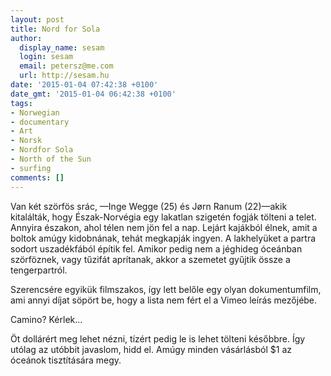 ```yaml
---
layout: post
title: Nord for Sola
author:
  display_name: sesam
  login: sesam
  email: petersz@me.com
  url: http://sesam.hu
date: '2015-01-04 07:42:38 +0100'
date_gmt: '2015-01-04 06:42:38 +0100'
tags:
- Norwegian
- documentary
- Art
- Norsk
- Nordfor Sola
- North of the Sun
- surfing
comments: []
---
```


Van két szörfös srác, —Inge Wegge (25) és Jørn Ranum (22)—akik kitalálták, hogy Észak-Norvégia egy lakatlan szigetén fogják tölteni a telet. Annyira északon, ahol télen nem jön fel a nap. Lejárt kajákból élnek, amit a boltok amúgy kidobnának, tehát megkapják ingyen. A lakhelyüket a partra sodort uszadékfából építik fel. Amikor pedig nem a jéghideg óceánban szörföznek, vagy tűzifát aprítanak, akkor a szemetet gyűjtik össze a tengerpartról.

Szerencsére egyikük filmszakos, így lett belőle egy olyan dokumentumfilm, ami annyi díjat söpört be, hogy a lista nem fért el a Vimeo leírás mezőjébe.

Camino? Kérlek...

Öt dollárért meg lehet nézni, tízért pedig le is lehet tölteni későbbre. Így utólag az utóbbit javaslom, hidd el. Amúgy minden vásárlásból $1 az óceánok tisztítására megy.
